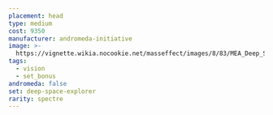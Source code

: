 ```yaml
---
placement: head
type: medium
cost: 9350
manufacturer: andromeda-initiative
image: >-
  https://vignette.wikia.nocookie.net/masseffect/images/8/83/MEA_Deep_Space_Explorer_Helmet.png/revision/latest/scale-to-width-down/700?cb=20180513201333
tags:
  - vision
  - set_bonus
andromeda: false
set: deep-space-explorer
rarity: spectre
---
```

